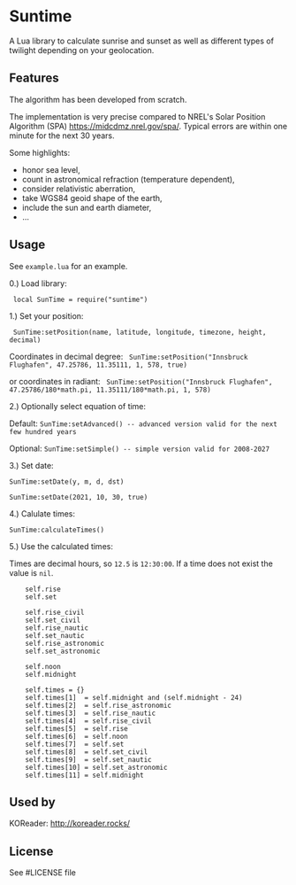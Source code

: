 # Suntime

A Lua library to calculate sunrise and sunset as well as different types of twilight depending on your geolocation.

## Features

The algorithm has been developed from scratch.

The implementation is very precise compared to NREL's Solar Position Algorithm (SPA) https://midcdmz.nrel.gov/spa/.
Typical errors are within one minute for the next 30 years.

Some highlights:
- honor sea level,
- count in astronomical refraction (temperature dependent),
- consider relativistic aberration,
- take WGS84 geoid shape of the earth,
- include the sun and earth diameter,
- ...

## Usage

See `example.lua` for an example.

0.) Load library:

` local SunTime = require("suntime")`

1.) Set your position:

` SunTime:setPosition(name, latitude, longitude, timezone, height, decimal)`

Coordinates in decimal degree:
` SunTime:setPosition("Innsbruck Flughafen", 47.25786, 11.35111, 1, 578, true)`

or coordinates in radiant:
` SunTime:setPosition("Innsbruck Flughafen", 47.25786/180*math.pi, 11.35111/180*math.pi, 1, 578)`

2.) Optionally select equation of time:

Default:
`SunTime:setAdvanced() -- advanced version valid for the next few hundred years`

Optional:
`SunTime:setSimple() -- simple version valid for 2008-2027`

3.) Set date:

`SunTime:setDate(y, m, d, dst)`

`SunTime:setDate(2021, 10, 30, true)`

4.) Calulate times:

`SunTime:calculateTimes()`

5.) Use the calculated times:

Times are decimal hours, so `12.5` is `12:30:00`. If a time does not exist the value is `nil`.

```
    self.rise
    self.set 

    self.rise_civil 
    self.set_civil 
    self.rise_nautic
    self.set_nautic 
    self.rise_astronomic 
    self.set_astronomic

    self.noon 
    self.midnight

    self.times = {}
    self.times[1]  = self.midnight and (self.midnight - 24)
    self.times[2]  = self.rise_astronomic
    self.times[3]  = self.rise_nautic
    self.times[4]  = self.rise_civil
    self.times[5]  = self.rise
    self.times[6]  = self.noon
    self.times[7]  = self.set
    self.times[8]  = self.set_civil
    self.times[9]  = self.set_nautic
    self.times[10] = self.set_astronomic
    self.times[11] = self.midnight
```

## Used by
KOReader: http://koreader.rocks/

## License
See #LICENSE file
